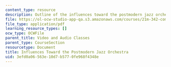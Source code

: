```yaml
---
content_type: resource
description: Outline of the influences toward the postmodern jazz orchestra.
file: https://ol-ocw-studio-app-qa.s3.amazonaws.com/courses/21m-342-composing-for-jazz-orchestra-fall-2008/3efd0a06563e10d7b5770fe968f4348e_postmodern.pdf
file_type: application/pdf
learning_resource_types: []
ocw_type: OCWFile
parent_title: Video and Audio Classes
parent_type: CourseSection
resourcetype: Document
title: Influences Toward the Postmodern Jazz Orchestra
uid: 3efd0a06-563e-10d7-b577-0fe968f4348e
---
```

